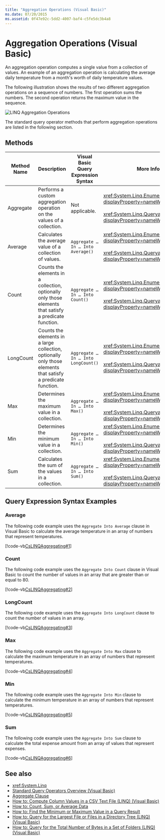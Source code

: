 ```yaml
---
title: "Aggregation Operations (Visual Basic)"
ms.date: 07/20/2015
ms.assetid: 0f47e92c-5dd2-4007-baf4-c5fe5dc3b4a8
---
```

# Aggregation Operations (Visual Basic)
An aggregation operation computes a single value from a collection of values. An example of an aggregation operation is calculating the average daily temperature from a month's worth of daily temperature values.  
  
 The following illustration shows the results of two different aggregation operations on a sequence of numbers. The first operation sums the numbers. The second operation returns the maximum value in the sequence.  
  
 ![LINQ Aggregation Operations](../../../../csharp/programming-guide/concepts/linq/media/linq_aggregation.png "LINQ_Aggregation")  
  
 The standard query operator methods that perform aggregation operations are listed in the following section.  
  
## Methods  
  
|Method Name|Description|Visual Basic Query Expression Syntax|More Information|  
|-----------------|-----------------|------------------------------------------|----------------------|  
|Aggregate|Performs a custom aggregation operation on the values of a collection.|Not applicable.|<xref:System.Linq.Enumerable.Aggregate%2A?displayProperty=nameWithType><br /><br /> <xref:System.Linq.Queryable.Aggregate%2A?displayProperty=nameWithType>|  
|Average|Calculates the average value of a collection of values.|`Aggregate … In … Into Average()`|<xref:System.Linq.Enumerable.Average%2A?displayProperty=nameWithType><br /><br /> <xref:System.Linq.Queryable.Average%2A?displayProperty=nameWithType>|  
|Count|Counts the elements in a collection, optionally only those elements that satisfy a predicate function.|`Aggregate … In … Into Count()`|<xref:System.Linq.Enumerable.Count%2A?displayProperty=nameWithType><br /><br /> <xref:System.Linq.Queryable.Count%2A?displayProperty=nameWithType>|  
|LongCount|Counts the elements in a large collection, optionally only those elements that satisfy a predicate function.|`Aggregate … In … Into LongCount()`|<xref:System.Linq.Enumerable.LongCount%2A?displayProperty=nameWithType><br /><br /> <xref:System.Linq.Queryable.LongCount%2A?displayProperty=nameWithType>|  
|Max|Determines the maximum value in a collection.|`Aggregate … In … Into Max()`|<xref:System.Linq.Enumerable.Max%2A?displayProperty=nameWithType><br /><br /> <xref:System.Linq.Queryable.Max%2A?displayProperty=nameWithType>|  
|Min|Determines the minimum value in a collection.|`Aggregate … In … Into Min()`|<xref:System.Linq.Enumerable.Min%2A?displayProperty=nameWithType><br /><br /> <xref:System.Linq.Queryable.Min%2A?displayProperty=nameWithType>|  
|Sum|Calculates the sum of the values in a collection.|`Aggregate … In … Into Sum()`|<xref:System.Linq.Enumerable.Sum%2A?displayProperty=nameWithType><br /><br /> <xref:System.Linq.Queryable.Sum%2A?displayProperty=nameWithType>|  
  
## Query Expression Syntax Examples  
  
### Average  
 The following code example uses the `Aggregate Into Average` clause in Visual Basic to calculate the average temperature in an array of numbers that represent temperatures.  
  
 [!code-vb[CsLINQAggregating#1](../../../../visual-basic/programming-guide/concepts/linq/codesnippet/VisualBasic/aggregation-operations_1.vb)]  
  
### Count  
 The following code example uses the `Aggregate Into Count` clause in Visual Basic to count the number of values in an array that are greater than or equal to 80.  
  
 [!code-vb[CsLINQAggregating#2](../../../../visual-basic/programming-guide/concepts/linq/codesnippet/VisualBasic/aggregation-operations_2.vb)]  
  
### LongCount  
 The following code example uses the `Aggregate Into LongCount` clause to count the number of values in an array.  
  
 [!code-vb[CsLINQAggregating#3](../../../../visual-basic/programming-guide/concepts/linq/codesnippet/VisualBasic/aggregation-operations_3.vb)]  
  
### Max  
 The following code example uses the `Aggregate Into Max` clause  to calculate the maximum temperature in an array of numbers that represent temperatures.  
  
 [!code-vb[CsLINQAggregating#4](../../../../visual-basic/programming-guide/concepts/linq/codesnippet/VisualBasic/aggregation-operations_4.vb)]  
  
### Min  
 The following code example uses the `Aggregate Into Min` clause  to calculate the minimum temperature in an array of numbers that represent temperatures.  
  
 [!code-vb[CsLINQAggregating#5](../../../../visual-basic/programming-guide/concepts/linq/codesnippet/VisualBasic/aggregation-operations_5.vb)]  
  
### Sum  
 The following code example uses the `Aggregate Into Sum` clause  to calculate the total expense amount from an array of values that represent expenses.  
  
 [!code-vb[CsLINQAggregating#6](../../../../visual-basic/programming-guide/concepts/linq/codesnippet/VisualBasic/aggregation-operations_6.vb)]  
  
## See also
- <xref:System.Linq>
- [Standard Query Operators Overview (Visual Basic)](../../../../visual-basic/programming-guide/concepts/linq/standard-query-operators-overview.md)
- [Aggregate Clause](../../../../visual-basic/language-reference/queries/aggregate-clause.md)
- [How to: Compute Column Values in a CSV Text File (LINQ) (Visual Basic)](../../../../visual-basic/programming-guide/concepts/linq/how-to-compute-column-values-in-a-csv-text-file-linq.md)
- [How to: Count, Sum, or Average Data](../../../../visual-basic/programming-guide/language-features/linq/how-to-count-sum-or-average-data-by-using-linq.md)
- [How to: Find the Minimum or Maximum Value in a Query Result](../../../../visual-basic/programming-guide/language-features/linq/how-to-find-the-minimum-or-maximum-value-in-a-query-result.md)
- [How to: Query for the Largest File or Files in a Directory Tree (LINQ) (Visual Basic)](../../../../visual-basic/programming-guide/concepts/linq/how-to-query-for-the-largest-file-or-files-in-a-directory-tree.md)
- [How to: Query for the Total Number of Bytes in a Set of Folders (LINQ) (Visual Basic)](../../../../visual-basic/programming-guide/concepts/linq/how-to-query-for-the-total-number-of-bytes-in-a-set-of-folders.md)
